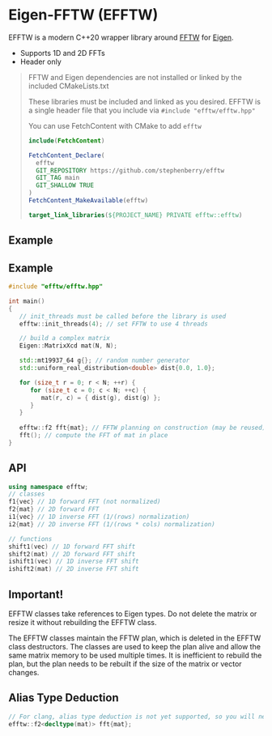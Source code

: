 # Eigen-FFTW (EFFTW)
EFFTW is a modern C++20 wrapper library around [FFTW](http://www.fftw.org) for [Eigen](https://eigen.tuxfamily.org/index.php?title=Main_Page).

- Supports 1D and 2D FFTs
- Header only

> FFTW and Eigen dependencies are not installed or linked by the included CMakeLists.txt
>
> These libraries must be included and linked as you desired. EFFTW is a single header file that you include via `#include "efftw/efftw.hpp"`
>
> You can use FetchContent with CMake to add `efftw`
>
> ```cmake
> include(FetchContent)
> 
> FetchContent_Declare(
>   efftw
>   GIT_REPOSITORY https://github.com/stephenberry/efftw
>   GIT_TAG main
>   GIT_SHALLOW TRUE
> )
> FetchContent_MakeAvailable(efftw)
> 
> target_link_libraries(${PROJECT_NAME} PRIVATE efftw::efftw)
> ```

## Example

## Example

```c++
#include "efftw/efftw.hpp"

int main()
{
   // init_threads must be called before the library is used
   efftw::init_threads(4); // set FFTW to use 4 threads

   // build a complex matrix
   Eigen::MatrixXcd mat(N, N);

   std::mt19937_64 g{}; // random number generator
   std::uniform_real_distribution<double> dist{0.0, 1.0};

   for (size_t r = 0; r < N; ++r) {
      for (size_t c = 0; c < N; ++c) {
         mat(r, c) = { dist(g), dist(g) };
      }
   }
   
   efftw::f2 fft{mat}; // FFTW planning on construction (may be reused)
   fft(); // compute the FFT of mat in place
}
```

## API

```c++
using namespace efftw;
// classes
f1{vec} // 1D forward FFT (not normalized)
f2{mat} // 2D forward FFT
i1{vec} // 1D inverse FFT (1/(rows) normalization)
i2{mat} // 2D inverse FFT (1/(rows * cols) normalization)

// functions
shift1(vec) // 1D forward FFT shift
shift2(mat) // 2D forward FFT shift
ishift1(vec) // 1D inverse FFT shift
ishift2(mat) // 2D inverse FFT shift
```

## Important!

EFFTW classes take references to Eigen types. Do not delete the matrix or resize it without rebuilding the EFFTW class.

The EFFTW classes maintain the FFTW plan, which is deleted in the EFFTW class destructors. The classes are used to keep the plan alive and allow the same matrix memory to be used multiple times. It is inefficient to rebuild the plan, but the plan needs to be rebuilt if the size of the matrix or vector changes.

## Alias Type Deduction

```c++
// For clang, alias type deduction is not yet supported, so you will need to write:
efftw::f2<decltype(mat)> fft{mat};
```


